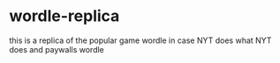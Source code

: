 # wordle-replica

this is a replica of the popular game wordle in case NYT does what NYT does and paywalls wordle
